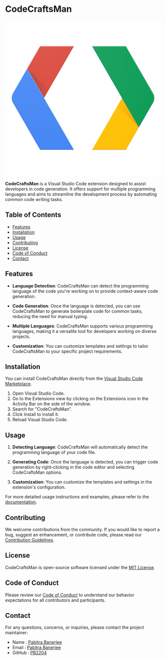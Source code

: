 # CodeCraftsMan

![CodeCraftsMan Logo](images/icon.png)

**CodeCraftsMan** is a Visual Studio Code extension designed to assist developers in code generation. It offers support for multiple programming languages and aims to streamline the development process by automating common code writing tasks.

## Table of Contents

- [Features](#features)
- [Installation](#installation)
- [Usage](#usage)
- [Contributing](#contributing)
- [License](#license)
- [Code of Conduct](#code-of-conduct)
- [Contact](#contact)

## Features

- **Language Detection**: CodeCraftsMan can detect the programming language of the code you're working on to provide context-aware code generation.

- **Code Generation**: Once the language is detected, you can use CodeCraftsMan to generate boilerplate code for common tasks, reducing the need for manual typing.

- **Multiple Languages**: CodeCraftsMan supports various programming languages, making it a versatile tool for developers working on diverse projects.

- **Customization**: You can customize templates and settings to tailor CodeCraftsMan to your specific project requirements.

## Installation

You can install CodeCraftsMan directly from the [Visual Studio Code Marketplace](https://marketplace.visualstudio.com/items?itemName=PabitraBanerjee.codecraftsman).

1. Open Visual Studio Code.
2. Go to the Extensions view by clicking on the Extensions icon in the Activity Bar on the side of the window.
3. Search for "CodeCraftsMan".
4. Click Install to install it.
5. Reload Visual Studio Code.

## Usage

1. **Detecting Language**: CodeCraftsMan will automatically detect the programming language of your code file.

2. **Generating Code**: Once the language is detected, you can trigger code generation by right-clicking in the code editor and selecting CodeCraftsMan options.

3. **Customization**: You can customize the templates and settings in the extension's configuration.

For more detailed usage instructions and examples, please refer to the [documentation](docs/USAGE.md).

## Contributing

We welcome contributions from the community. If you would like to report a bug, suggest an enhancement, or contribute code, please read our [Contribution Guidelines](CONTRIBUTING.md).

## License

CodeCraftsMan is open-source software licensed under the [MIT License](LICENSE).

## Code of Conduct

Please review our [Code of Conduct](CODE_OF_CONDUCT.md) to understand our behavior expectations for all contributors and participants.

## Contact

For any questions, concerns, or inquiries, please contact the project maintainer:

- Name : [Pabitra Banerjee](htps://pabitrabanerjee.me)
- Email : [Pabitra Banerjee](mailto:rockstarpabitra2204@gmail.com)
- GitHub : [PB2204](https://github.com/pb2204)
